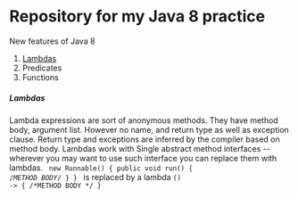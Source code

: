 # Repository for my Java 8 practice
New features of Java 8
1. [Lambdas](#lambdas)
2. Predicates
3. Functions

##### <a name="lambdas"></a>Lambdas
Lambda expressions are sort of anonymous methods. They have method body, argument list. However no name, and return type as well as exception clause.
Return type and exceptions are inferred by the compiler based on method body.
Lambdas work with Single abstract method interfaces -- wherever you may want to use such interface you can replace them with lambdas.
	<code>
		new Runnable() {
			public void run() {
				/*METHOD BODY*/
			}
		}
	</code>
	is replaced by a lambda <code>() -> { /*METHOD BODY */ } </code>